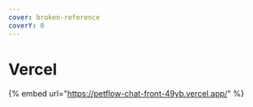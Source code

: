 ```yaml
---
cover: broken-reference
coverY: 0
---
```


# Vercel

{% embed url="https://petflow-chat-front-49yb.vercel.app/" %}

<figure><img src="https://lh7-rt.googleusercontent.com/slidesz/AGV_vUcaVXvQapKiMCoHXwsMDZj1nmbWFDwKbrkXXtsbBa0Oqm7JLCuqMV2_0cxillf_laWovmKIyFeQNHK4eauUUV5h3xt1PcXptek60X7Qq7Pa-Mp6KyEuqVW-xSHm9O9_uvdE_ws70vIQJEantlaCHsgT3K0Yv79V=s2048?key=T-aItCWDvdfDTD70vb_Pn3ym" alt=""><figcaption></figcaption></figure>
